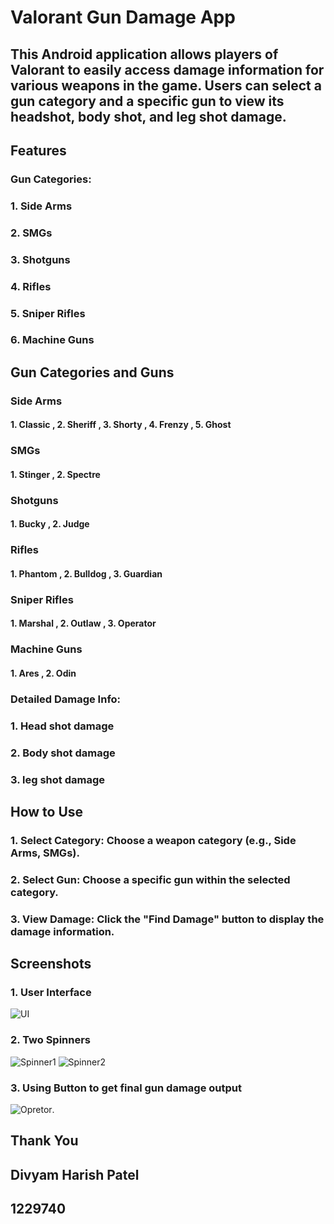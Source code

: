 # Valorant Gun Damage App
 
## This Android application allows players of Valorant to easily access damage information for various weapons in the game. Users can select a gun category and a specific gun to view its headshot, body shot, and leg shot damage. 

## Features
### Gun Categories:
### 1. Side Arms 
### 2. SMGs
### 3. Shotguns
### 4. Rifles
### 5. Sniper Rifles 
### 6. Machine Guns

## Gun Categories and Guns
### Side Arms
#### 1. Classic , 2. Sheriff , 3. Shorty , 4. Frenzy , 5. Ghost

### SMGs
#### 1. Stinger , 2. Spectre
 
### Shotguns
#### 1. Bucky , 2. Judge

### Rifles 
#### 1. Phantom , 2. Bulldog , 3. Guardian

### Sniper Rifles
#### 1. Marshal , 2. Outlaw , 3. Operator

### Machine Guns
#### 1. Ares , 2. Odin


### Detailed Damage Info:
### 1. Head shot damage
### 2. Body shot damage
### 3. leg shot damage



## How to Use
### 1. Select Category: Choose a weapon category (e.g., Side Arms, SMGs).
### 2. Select Gun: Choose a specific gun within the selected category.
### 3. View Damage: Click the "Find Damage" button to display the damage information.

## Screenshots
### 1. User Interface 

![UI](https://github.com/user-attachments/assets/8b2a05ce-36d9-4fe1-948c-01850ca680e5)

### 2. Two Spinners 

![Spinner1](https://github.com/user-attachments/assets/90fd4f96-47a1-4b68-bdae-34d87235ed14)
![Spinner2](https://github.com/user-attachments/assets/f22a04cd-7117-4eb0-a6cd-61320b9a25b2)

### 3. Using Button to get final gun damage output 

![Opretor](https://github.com/user-attachments/assets/e31da7ee-046c-45bb-9111-61bd14149123). 


## Thank You 
## Divyam Harish Patel
## 1229740





